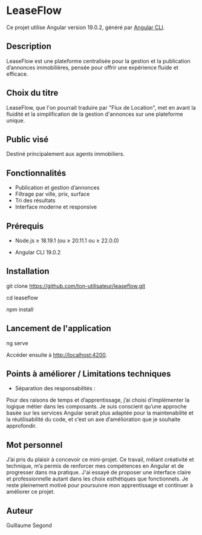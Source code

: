 # LeaseFlow

Ce projet utilise Angular version 19.0.2, généré par [Angular CLI](https://github.com/angular/angular-cli).

## Description

LeaseFlow est une plateforme centralisée pour la gestion et la publication d’annonces immobilières, pensée pour offrir une expérience fluide et efficace.

## Choix du titre

LeaseFlow, que l'on pourrait traduire par "Flux de Location", met en avant la fluidité et la simplification de la gestion d'annonces sur une plateforme unique.

## Public visé

Destiné principalement aux agents immobiliers.

## Fonctionnalités

- Publication et gestion d’annonces
- Filtrage par ville, prix, surface
- Tri des résultats
- Interface moderne et responsive

## Prérequis

- Node.js ≥ 18.19.1 (ou ≥ 20.11.1 ou ≥ 22.0.0)

- Angular CLI 19.0.2


## Installation

git clone https://github.com/ton-utilisateur/leaseflow.git

cd leaseflow

npm install

## Lancement de l'application

ng serve

Accéder ensuite à [http://localhost:4200](http://localhost:4200).


## Points à améliorer / Limitations techniques

- Séparation des responsabilités :

Pour des raisons de temps et d’apprentissage, j’ai choisi d’implémenter la logique métier dans les composants. Je suis conscient qu’une approche basée sur les services Angular serait plus adaptée pour la maintenabilité et la réutilisabilité du code, et c’est un axe d’amélioration que je souhaite approfondir.

## Mot personnel

J’ai pris du plaisir à concevoir ce mini-projet. 
Ce travail, mêlant créativité et technique, m’a permis de renforcer mes compétences en Angular et de progresser dans ma pratique. 
J'ai essayé de proposer une interface claire et professionnelle autant dans les choix esthétiques que fonctionnels. 
Je reste pleinement motivé pour poursuivre mon apprentissage et continuer à améliorer ce projet.


## Auteur

Guillaume Segond

